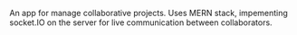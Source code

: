 An app for manage collaborative projects. Uses MERN stack, impementing socket.IO on the server for live communication between collaborators.
